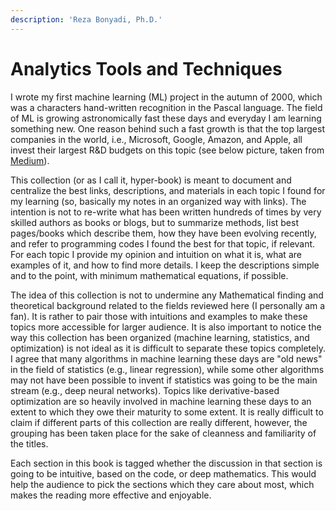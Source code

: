 ```yaml
---
description: 'Reza Bonyadi, Ph.D.'
---
```


# Analytics Tools and Techniques

I wrote my first machine learning \(ML\) project in the autumn of 2000, which was a characters hand-written recognition in the Pascal language. The field of ML is growing astronomically fast these days and everyday I am learning something new. One reason behind such a fast growth is that the top largest companies in the world, i.e., Microsoft, Google, Amazon, and Apple, all invest their largest R&D budgets on this topic \(see below picture, taken from [Medium](https://medium.com/@paysa/artificial-intelligence-ai-tech-talent-race-is-booming-d3e15bde3ba0)\).







This collection \(or as I call it, hyper-book\) is meant to document and centralize the best links, descriptions, and materials in each topic I found for my learning \(so, basically my notes in an organized way with links\). The intention is not to re-write what has been written hundreds of times by very skilled authors as books or blogs, but to summarize methods, list best pages/books which describe them, how they have been evolving recently, and refer to programming codes I found the best for that topic, if relevant. For each topic I provide my opinion and intuition on what it is, what are examples of it, and how to find more details. I keep the descriptions simple and to the point, with minimum mathematical equations, if possible.

The idea of this collection is not to undermine any Mathematical finding and theoretical background related to the fields reviewed here \(I personally am a fan\). It is rather to pair those with intuitions and examples to make these topics more accessible for larger audience. It is also important to notice the way this collection has been organized \(machine learning, statistics, and optimization\) is not ideal as it is difficult to separate these topics completely. I agree that many algorithms in machine learning these days are "old news" in the field of statistics \(e.g., linear regression\), while some other algorithms may not have been possible to invent if statistics was going to be the main stream \(e.g., deep neural networks\). Topics like derivative-based optimization are so heavily involved in machine learning these days to an extent to which they owe their maturity to some extent. It is really difficult to claim if different parts of this collection are really different, however, the grouping has been taken place for the sake of cleanness and familiarity of the titles.

Each section in this book is tagged whether the discussion in that section is going to be intuitive, based on the code, or deep mathematics. This would help the audience to pick the sections which they care about most, which makes the reading more effective and enjoyable.

